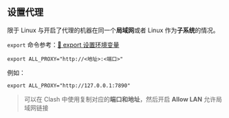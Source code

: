 ## 设置代理

限于 Linux 与开启了代理的机器在同一个**局域网**或者 Linux 作为**子系统**的情况。

`export` 命令参考：[🚧  export 设置环境变量](./Linux%20%E5%91%BD%E4%BB%A4/%E7%B3%BB%E7%BB%9F%E8%AE%BE%E7%BD%AE/%F0%9F%9A%A7%20%20export%20%E8%AE%BE%E7%BD%AE%E7%8E%AF%E5%A2%83%E5%8F%98%E9%87%8F.md)

```shell
export ALL_PROXY="http://<地址>:<端口>"
```

例如：

```shell
export ALL_PROXY="http://127.0.0.1:7890"
```

> 可以在 Clash 中使用复制对应的**端口和地址**，然后开启 **Allow LAN** 允许局域网链接
